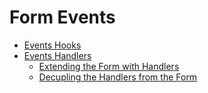 # Form Events

 * [Events Hooks](docs/events/events-hooks.md)
 * [Events Handlers](docs/events/events-handlers.md)
   * [Extending the Form with Handlers](docs/events/extending-form.md)
   * [Decupling the Handlers from the Form](docs/events/decoupling-handlers.md)
